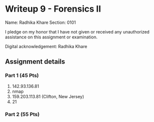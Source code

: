 # Writeup 9 - Forensics II

Name: Radhika Khare
Section: 0101

I pledge on my honor that I have not given or received any unauthorized assistance on this assignment or examination.

Digital acknowledgement: Radhika Khare


## Assignment details

### Part 1 (45 Pts)
1. 142.93.136.81
2. nmap
3. 159.203.113.81 (Clifton, New Jersey)
4. 21


### Part 2 (55 Pts)
